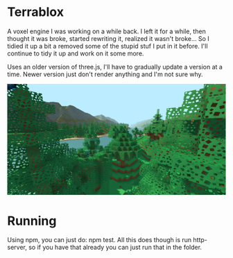 # Terrablox

A voxel engine I was working on a while back.
I left it for a while, then thought it was broke, started rewriting it, realized it wasn't broke...
So I tidied it up a bit a removed some of the stupid stuf I put in it before.
I'll continue to tidy it up and work on it some more.

Uses an older version of three.js, I'll have to gradually update a version at a time.
Newer version just don't render anything and I'm not sure why.

![Alt text](preview.png "Preview")

# Running

Using npm, you can just do: npm test. All this does though is run http-server, so if you have that already you can just run that in the folder.
